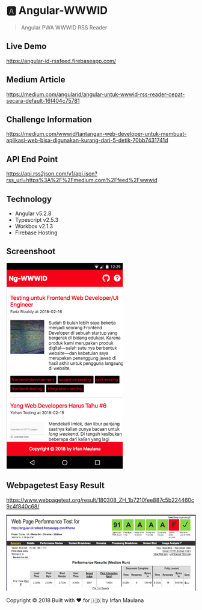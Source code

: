 # 🅰️ Angular-WWWID

> Angular PWA WWWID RSS Reader

## Live Demo

https://angular-id-rssfeed.firebaseapp.com/

## Medium Article

https://medium.com/angularid/angular-untuk-wwwid-rss-reader-cepat-secara-default-16f404c75781

## Challenge Information

https://medium.com/wwwid/tantangan-web-developer-untuk-membuat-aplikasi-web-bisa-digunakan-kurang-dari-5-detik-70bb7431741d

## API End Point

https://api.rss2json.com/v1/api.json?rss_url=https%3A%2F%2Fmedium.com%2Ffeed%2Fwwwid

## Technology

- Angular v5.2.8
- Typescript v2.5.3
- Workbox v2.1.3
- Firebase Hosting

## Screenshoot

![screenshoot](https://raw.githubusercontent.com/mazipan/angular-wwwid/master/screenshoot.png)

## Webpagetest Easy Result

https://www.webpagetest.org/result/180308_ZH_1b7210fee887c5b224460c9c4f840c68/

![result](https://raw.githubusercontent.com/mazipan/angular-wwwid/master/result.png)


Copyright © 2018 Built with ❤️ for 🇮🇩 by Irfan Maulana
